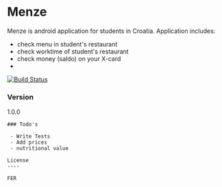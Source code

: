 # Menze

Menze is android application for students in Croatia. Application includes:

  - check menu in student's restaurant
  - check worktime of student's restaurant
  - check money (saldo) on your X-card
  - 
[![Build Status](https://magnum.travis-ci.com/amujic5/Menze.svg?token=yWyVXPj2FGzqd7scZ79F&branch=master)](https://magnum.travis-ci.com/amujic5/Menze)

### Version
1.0.0

```
### Todo's

 - Write Tests
 - Add prices
 - nutritional value

License
----

FER



